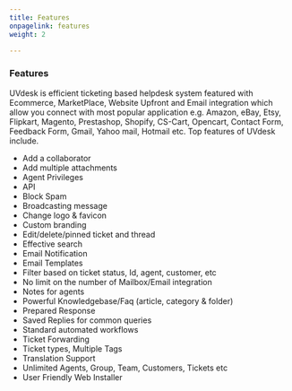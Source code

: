 ```yaml
---
title: Features
onpagelink: features
weight: 2

---
```


### Features

UVdesk is efficient ticketing based helpdesk system featured with Ecommerce, MarketPlace, Website Upfront and Email integration which allow you connect with most popular application e.g. Amazon, eBay, Etsy, Flipkart, Magento, Prestashop, Shopify, CS-Cart, Opencart, Contact Form, Feedback Form, Gmail, Yahoo mail, Hotmail etc. Top features of UVdesk include.

- Add a collaborator
- Add multiple attachments
- Agent Privileges
- API
- Block Spam
- Broadcasting message
- Change logo &amp; favicon
- Custom branding
- Edit/delete/pinned ticket and thread
- Effective search
- Email Notification
- Email Templates
- Filter based on ticket status, Id, agent, customer, etc
- No limit on the number of Mailbox/Email integration
- Notes for agents
- Powerful Knowledgebase/Faq (article, category &amp; folder)
- Prepared Response
- Saved Replies for common queries
- Standard automated workflows
- Ticket Forwarding
- Ticket types, Multiple Tags
- Translation Support
- Unlimited Agents, Group, Team, Customers, Tickets etc
- User Friendly Web Installer